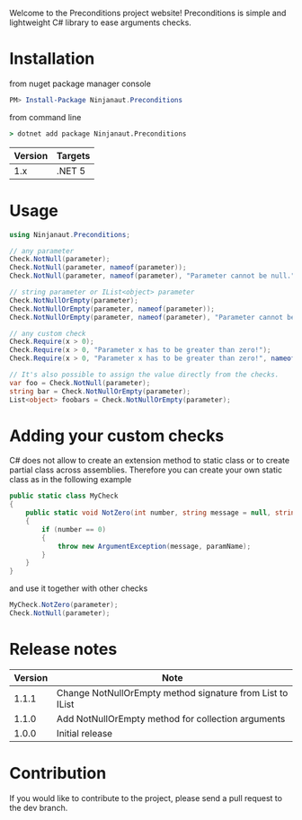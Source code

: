 Welcome to the Preconditions project website! Preconditions is simple and lightweight C# library to ease arguments checks.

# Installation

from nuget package manager console
```powershell
PM> Install-Package Ninjanaut.Preconditions
```
from command line
```cmd
> dotnet add package Ninjanaut.Preconditions
```

| Version | Targets |
|- |- |
| 1.x | .NET 5 |

# Usage

```csharp
using Ninjanaut.Preconditions;

// any parameter
Check.NotNull(parameter);
Check.NotNull(parameter, nameof(parameter));
Check.NotNull(parameter, nameof(parameter), "Parameter cannot be null.");

// string parameter or IList<object> parameter
Check.NotNullOrEmpty(parameter);
Check.NotNullOrEmpty(parameter, nameof(parameter));
Check.NotNullOrEmpty(parameter, nameof(parameter), "Parameter cannot be null or empty.");

// any custom check
Check.Require(x > 0);
Check.Require(x > 0, "Parameter x has to be greater than zero!");
Check.Require(x > 0, "Parameter x has to be greater than zero!", nameof(x));

// It's also possible to assign the value directly from the checks.
var foo = Check.NotNull(parameter);
string bar = Check.NotNullOrEmpty(parameter);
List<object> foobars = Check.NotNullOrEmpty(parameter);
```

# Adding your custom checks

C# does not allow to create an extension method to static class or to create partial class across assemblies.
Therefore you can create your own static class as in the following example

```csharp
public static class MyCheck
{
    public static void NotZero(int number, string message = null, string paramName = null)
    {
        if (number == 0)
        {
            throw new ArgumentException(message, paramName);
        }
    }
}
```

and use it together with other checks

```csharp
MyCheck.NotZero(parameter);
Check.NotNull(parameter);
```

# Release notes

| Version | Note |
|- |- |
| 1.1.1 | Change NotNullOrEmpty method signature from List to IList |
| 1.1.0 | Add NotNullOrEmpty method for collection arguments |
| 1.0.0 | Initial release |

# Contribution

If you would like to contribute to the project, please send a pull request to the dev branch.
